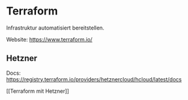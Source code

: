 # Terraform

Infrastruktur automatisiert bereitstellen.

Website: <https://www.terraform.io/>

## Hetzner

Docs: <https://registry.terraform.io/providers/hetznercloud/hcloud/latest/docs>

[[Terraform mit Hetzner]]